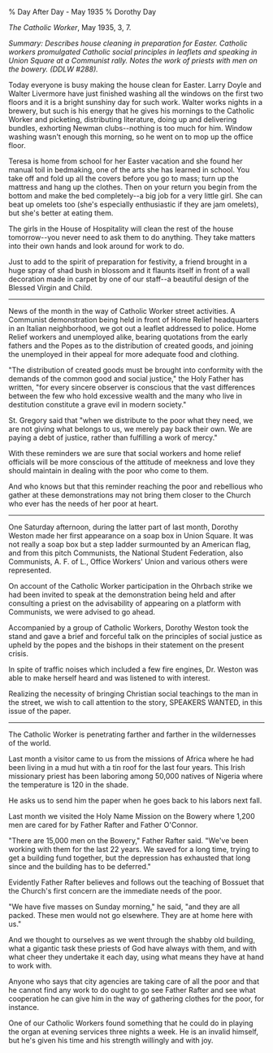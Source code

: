 % Day After Day - May 1935
% Dorothy Day

*The Catholic Worker*, May 1935, 3, 7.

*Summary: Describes house cleaning in preparation for Easter. Catholic
workers promulgated Catholic social principles in leaflets and speaking
in Union Square at a Communist rally. Notes the work of priests with men
on the bowery. (DDLW \#288).*

Today everyone is busy making the house clean for Easter. Larry Doyle
and Walter Livermore have just finished washing all the windows on the
first two floors and it is a bright sunshiny day for such work. Walter
works nights in a brewery, but such is his energy that he gives his
mornings to the Catholic Worker and picketing, distributing literature,
doing up and delivering bundles, exhorting Newman clubs--nothing is too
much for him. Window washing wasn't enough this morning, so he went on
to mop up the office floor.

Teresa is home from school for her Easter vacation and she found her
manual toil in bedmaking, one of the arts she has learned in school. You
take off and fold up all the covers before you go to mass; turn up the
mattress and hang up the clothes. Then on your return you begin from the
bottom and make the bed completely--a big job for a very little girl.
She can beat up omelets too (she's especially enthusiastic if they are
jam omelets), but she's better at eating them.

The girls in the House of Hospitality will clean the rest of the house
tomorrow--you never need to ask them to do anything. They take matters
into their own hands and look around for work to do.

Just to add to the spirit of preparation for festivity, a friend brought
in a huge spray of shad bush in blossom and it flaunts itself in front
of a wall decoration made in carpet by one of our staff--a beautiful
design of the Blessed Virgin and Child.

- - -

News of the month in the way of Catholic Worker street activities. A
Communist demonstration being held in front of Home Relief headquarters
in an Italian neighborhood, we got out a leaflet addressed to police.
Home Relief workers and unemployed alike, bearing quotations from the
early fathers and the Popes as to the distribution of created goods, and
joining the unemployed in their appeal for more adequate food and
clothing.

"The distribution of created goods must be brought into conformity with
the demands of the common good and social justice," the Holy Father has
written, "for every sincere observer is conscious that the vast
differences between the few who hold excessive wealth and the many who
live in destitution constitute a grave evil in modern society."

St. Gregory said that "when we distribute to the poor what they need, we
are not giving what belongs to us, we merely pay back their own. We are
paying a debt of justice, rather than fulfilling a work of mercy."

With these reminders we are sure that social workers and home relief
officials will be more conscious of the attitude of meekness and love
they should maintain in dealing with the poor who come to them.

And who knows but that this reminder reaching the poor and rebellious
who gather at these demonstrations may not bring them closer to the
Church who ever has the needs of her poor at heart.

- - -

One Saturday afternoon, during the latter part of last month, Dorothy
Weston made her first appearance on a soap box in Union Square. It was
not really a soap box but a step ladder surmounted by an American flag,
and from this pitch Communists, the National Student Federation, also
Communists, A. F. of L., Office Workers' Union and various others were
represented.

On account of the Catholic Worker participation in the Ohrbach strike we
had been invited to speak at the demonstration being held and after
consulting a priest on the advisability of appearing on a platform with
Communists, we were advised to go ahead.

Accompanied by a group of Catholic Workers, Dorothy Weston took the
stand and gave a brief and forceful talk on the principles of social
justice as upheld by the popes and the bishops in their statement on the
present crisis.

In spite of traffic noises which included a few fire engines, Dr. Weston
was able to make herself heard and was listened to with interest.

Realizing the necessity of bringing Christian social teachings to the
man in the street, we wish to call attention to the story, SPEAKERS
WANTED, in this issue of the paper.

- - -

The Catholic Worker is penetrating farther and farther in the
wildernesses of the world.

Last month a visitor came to us from the missions of Africa where he had
been living in a mud hut with a tin roof for the last four years. This
Irish missionary priest has been laboring among 50,000 natives of
Nigeria where the temperature is 120 in the shade.

He asks us to send him the paper when he goes back to his labors next
fall.

Last month we visited the Holy Name Mission on the Bowery where 1,200
men are cared for by Father Rafter and Father O'Connor.

"There are 15,000 men on the Bowery," Father Rafter said. "We've been
working with them for the last 22 years. We saved for a long time,
trying to get a building fund together, but the depression has exhausted
that long since and the building has to be deferred."

Evidently Father Rafter believes and follows out the teaching of Bossuet
that the Church's first concern are the immediate needs of the poor.

"We have five masses on Sunday morning," he said, "and they are all
packed. These men would not go elsewhere. They are at home here with
us."

And we thought to ourselves as we went through the shabby old building,
what a gigantic task these priests of God have always with them, and
with what cheer they undertake it each day, using what means they have
at hand to work with.

Anyone who says that city agencies are taking care of all the poor and
that he cannot find any work to do ought to go see Father Rafter and see
what cooperation he can give him in the way of gathering clothes for the
poor, for instance.

One of our Catholic Workers found something that he could do in playing
the organ at evening services three nights a week. He is an invalid
himself, but he's given his time and his strength willingly and with
joy.
